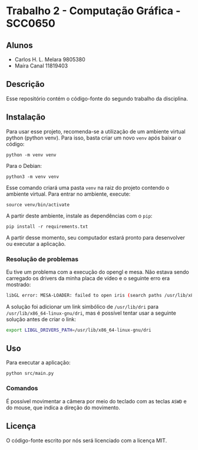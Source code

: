 # Trabalho 2 - Computação Gráfica - SCC0650

## Alunos
- Carlos H. L. Melara  9805380
- Maíra Canal         11819403

## Descrição 
Esse repositório contém o código-fonte do segundo trabalho da
disciplina.

## Instalação
Para usar esse projeto, recomenda-se a utilização de um ambiente
virtual python (python venv). Para isso, basta criar um novo `venv`
após baixar o código:

```
python -m venv venv
```

Para o Debian:

```
python3 -m venv venv
```

Esse comando criará uma pasta `venv` na raiz do projeto contendo o ambiente
virtual. Para entrar no ambiente, execute:

```
source venv/bin/activate
```

A partir deste ambiente, instale as dependências com o `pip`:

```
pip install -r requirements.txt
```

A partir desse momento, seu computador estará pronto para desenvolver ou
executar a aplicação.

### Resolução de problemas
Eu tive um problema com a execução do opengl e mesa. Não estava sendo
carregado os drivers da minha placa de vídeo e o seguinte erro era
mostrado:

```bash
libGL error: MESA-LOADER: failed to open iris (search paths /usr/lib/x86_64-linux-gnu/dri:\$${ORIGIN}/dri:/usr/lib/dri)
```

A solução foi adicionar um link simbólico de `/usr/lib/dri` para
`/usr/lib/x86_64-linux-gnu/dri`, mas é possível tentar usar a seguinte 
solução antes de criar o link:

```bash
export LIBGL_DRIVERS_PATH=/usr/lib/x86_64-linux-gnu/dri
```

## Uso
Para executar a aplicação:

```
python src/main.py
```

### Comandos

É possível movimentar a câmera por meio do teclado com as teclas `ASWD` e do
mouse, que indica a direção do movimento.

## Licença
O código-fonte escrito por nós será licenciado com a licença MIT.
